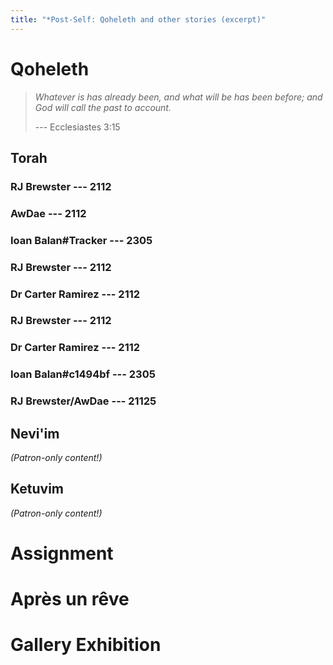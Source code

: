 ```yaml
---
title: "*Post-Self: Qoheleth and other stories (excerpt)"
---
```


# Qoheleth

> *Whatever is has already been, and what will be has been before; and God will call the past to account.*
>
> --- Ecclesiastes 3:15

## Torah

### RJ Brewster --- 2112

### AwDae --- 2112

### Ioan Balan#Tracker --- 2305

### RJ Brewster --- 2112

### Dr Carter Ramirez --- 2112

### RJ Brewster --- 2112

### Dr Carter Ramirez --- 2112

### Ioan Balan#c1494bf --- 2305

### RJ Brewster/AwDae --- 21125

## Nevi'im

*(Patron-only content!)*

## Ketuvim

*(Patron-only content!)*

# Assignment

# Après un rêve

# Gallery Exhibition
